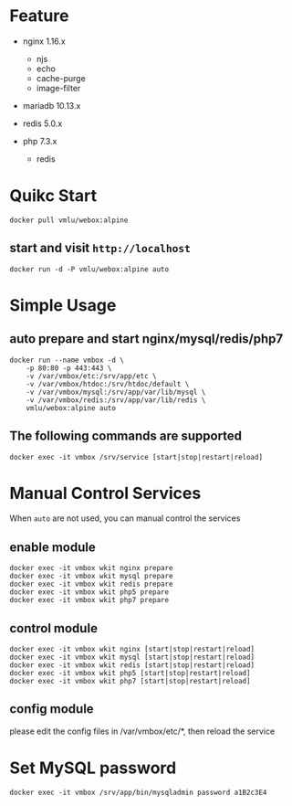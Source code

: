 # Feature

-   nginx    1.16.x

    -   njs
    -   echo
    -   cache-purge
    -   image-filter

-   mariadb  10.13.x

-   redis    5.0.x

-   php      7.3.x

    -   redis

# Quikc Start

```shell
docker pull vmlu/webox:alpine
```

## start and visit `http://localhost`

```shell
docker run -d -P vmlu/webox:alpine auto
```

# Simple Usage

## auto prepare and start nginx/mysql/redis/php7

```shell
docker run --name vmbox -d \
    -p 80:80 -p 443:443 \
    -v /var/vmbox/etc:/srv/app/etc \
    -v /var/vmbox/htdoc:/srv/htdoc/default \
    -v /var/vmbox/mysql:/srv/app/var/lib/mysql \
    -v /var/vmbox/redis:/srv/app/var/lib/redis \
    vmlu/webox:alpine auto
```

## The following commands are supported

```shell
docker exec -it vmbox /srv/service [start|stop|restart|reload]
```

# Manual Control Services

When `auto` are not used, you can manual control the services

## enable module

```shell
docker exec -it vmbox wkit nginx prepare
docker exec -it vmbox wkit mysql prepare
docker exec -it vmbox wkit redis prepare
docker exec -it vmbox wkit php5 prepare
docker exec -it vmbox wkit php7 prepare
```

## control module

```shell
docker exec -it vmbox wkit nginx [start|stop|restart|reload]
docker exec -it vmbox wkit mysql [start|stop|restart|reload]
docker exec -it vmbox wkit redis [start|stop|restart|reload]
docker exec -it vmbox wkit php5 [start|stop|restart|reload]
docker exec -it vmbox wkit php7 [start|stop|restart|reload]
```

## config module

please edit the config files in /var/vmbox/etc/\*, then reload the service

# Set MySQL password

```shell
docker exec -it vmbox /srv/app/bin/mysqladmin password a1B2c3E4
```
